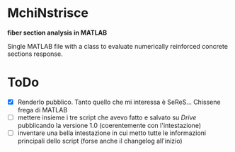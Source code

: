 # MchiNstrisce
**fiber section analysis in MATLAB**

Single MATLAB file with a class to evaluate numerically reinforced concrete sections response.

# ToDo
- [x] Renderlo pubblico. Tanto quello che mi interessa è SeReS... Chissene frega di MATLAB
- [ ] mettere insieme i tre script che avevo fatto e salvato su *Drive* pubblicando la versione 1.0 (coerentemente con l'intestazione)
- [ ] inventare una bella intestazione in cui metto tutte le informazioni principali dello script (forse anche il changelog all'inizio)
